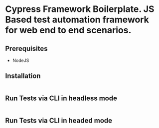 # Cypress Framework Boilerplate. JS Based test automation framework for web end to end scenarios.

## Prerequisites
- NodeJS

## Installation
```npm install
```

## Run Tests via CLI in headless mode
```npm run test-headless
```

## Run Tests via CLI in headed mode
```npm run test
```
